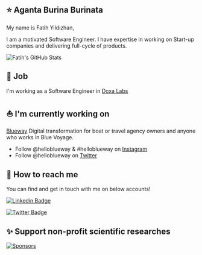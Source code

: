 ## ⭐ Aganta Burina Burinata

My name is Fatih Yıldızhan,

I am a motivated Software Engineer. I have expertise in working on Start-up companies and delivering full-cycle of products.

![Fatih's GitHub Stats](https://github-readme-stats.vercel.app/api?username=fatihyildizhan&show_icons=true&count_private=true)

## 🧪 Job

I'm working as a Software Engineer in [Doxa Labs](https://github.com/doxa-labs)

## ⛵ I'm currently working on

[Blueway](https://blueway.app) Digital transformation for boat or travel agency owners and anyone who works in Blue Voyage.

- Follow @helloblueway & #helloblueway on [Instagram](https://www.instagram.com/helloblueway)
- Follow @helloblueway on [Twitter](https://www.twitter.com/helloblueway)

## 🐬 How to reach me

You can find and get in touch with me on below accounts!

[![Linkedin Badge](https://img.shields.io/badge/fatihyildizhan-follow%20on%20linkedin-blue?style=for-the-badge&logo=linkedin)](https://www.linkedin.com/in/fatihyildizhan/)

[![Twitter Badge](https://img.shields.io/badge/fatihyildizhan-follow%20on%20twitter-blue?style=for-the-badge&logo=twitter)](https://twitter.com/fatihyildizhan/)

## ✨ Support non-profit scientific researches

<a href="https://github.com/sponsors/doxa-labs" target="_blank"><img src="https://img.shields.io/badge/Sponsors--_.svg?style=social&logo=github&logoColor=EA4AAA" alt="Sponsors"></a>
